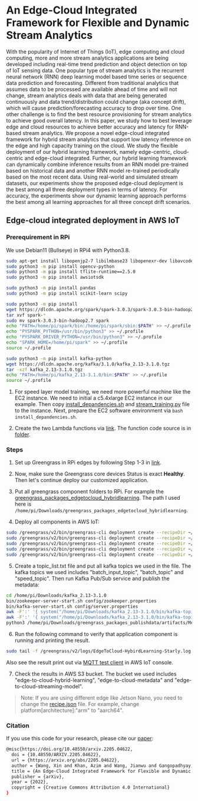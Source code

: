 # An Edge-Cloud Integrated Framework for Flexible and Dynamic Stream Analytics
With the popularity of Internet of Things (IoT), edge computing and cloud computing, more and more stream analytics applications are being developed including real-time trend prediction and object detection on top of IoT sensing data. One popular type of stream analytics is the recurrent neural network (RNN) deep learning model based time series or sequence data prediction and forecasting. Different from traditional analytics that assumes data to be processed are available ahead of time and will not change, stream analytics deals with data that are being generated continuously and data trend/distribution could change (aka concept drift), which will cause prediction/forecasting accuracy to drop over time. One other challenge is to find the best resource provisioning for stream analytics to achieve good overall latency.
In this paper, we study how to best leverage edge and cloud resources to achieve better accuracy and latency for RNN-based stream analytics. We propose a novel edge-cloud integrated framework for hybrid stream analytics that support low latency inference on the edge and high capacity training on the cloud. We study the flexible deployment of our hybrid learning framework, namely edge-centric, cloud-centric and edge-cloud integrated. Further, our hybrid learning framework can dynamically combine inference results from an RNN model pre-trained based on historical data and another RNN model re-trained periodically based on the most recent data. Using real-world and simulated stream datasets, our experiments show the proposed edge-cloud deployment is the best among all three deployment types in terms of latency. For accuracy, the experiments show our dynamic learning approach performs the best among all learning approaches for all three concept drift scenarios. 

## Edge-cloud integrated deployment in AWS IoT

### Prerequirement in RPi

We use Debian11 (Bullseye) in RPi4 with Python3.8.

```bash
sudo apt-get install libopenjp2-7 libilmbase23 libopenexr-dev libavcodec-dev libavformat-dev libswscale-dev libv4l-dev libgtk-3-0 libwebp-dev
sudo python3 -m pip install opencv-python
sudo python3 -m pip install tflite-runtime==2.5.0
sudo python3 -m pip install awsiotsdk

sudo python3 -m pip install pandas
sudo python3 -m pip install scikit-learn scipy

sudo python3 -m pip install
wget https://dlcdn.apache.org/spark/spark-3.0.3/spark-3.0.3-bin-hadoop2.7.tgz
tar xvf spark-*
sudo mv spark-3.0.3-bin-hadoop2.7 spark
echo "PATH=/home/pi/spark/bin:/home/pi/spark/sbin:$PATH" >> ~/.profile
echo "PYSPARK_PYTHON=/usr/bin/python3" >> ~/.profile
echo "PYSPARK_DRIVER_PYTHON=/usr/bin/python3" >> ~/.profile
echo "SPARK_HOME=/home/pi/spark" >> ~/.profile
source ~/.profile

sudo python3 -m pip install kafka-python
wget https://dlcdn.apache.org/kafka/3.1.0/kafka_2.13-3.1.0.tgz
tar -xzf kafka_2.13-3.1.0.tgz
echo "PATH=/home/pi/kafka_2.13-3.1.0/bin:$PATH" >> ~/.profile
source ~/.profile
```

1. For speed layer model training, we need more powerful machine like the EC2 instance. We need to initial a c5.4xlarge EC2 instance in our example. Then copy [install_depandencies.sh](https://github.com/big-data-lab-umbc/Hybrid-Streaming-Analytics-on-Edge-Cloud/blob/main/install_depandencies.sh) and [stream_training.py](https://github.com/big-data-lab-umbc/Hybrid-Streaming-Analytics-on-Edge-Cloud/blob/main/stream_training.py) file to the instance. Next, prepare the EC2 software environment via ``bash install_depandencies.sh``.

2. Create the two Lambda functions via [link](https://us-west-2.console.aws.amazon.com/lambda/home?region=us-west-2#/functions). The function code source is in [folder](https://github.com/big-data-lab-umbc/Hybrid-Streaming-Analytics-on-Edge-Cloud/tree/main/lambda).

### Steps

1. Set up Greengrass in RPi edges by following Step 1-3 in [link](https://docs.aws.amazon.com/greengrass/v2/developerguide/getting-started.html).

2. Now, make sure the Greengrass core devices Status is exact **Healthy**. Then let's continue deploy our customized application. 

3. Put all greengrass component folders to RPi. For example the [greengrass_packages_edgetocloud_hybridlearning](./greengrass_packages_edgetocloud_hybridlearning). The path I used here is ``/home/pi/Downloads/greengrass_packages_edgetocloud_hybridlearning``.

4. Deploy all components in AWS IoT:

```bash
sudo /greengrass/v2/bin/greengrass-cli deployment create --recipeDir ~/Downloads/greengrass_packages_streamlearning/recipes --artifactDir ~/Downloads/greengrass_packages_streamlearning/artifacts --merge "StreamLearning-Starly=1.0.0"
sudo /greengrass/v2/bin/greengrass-cli deployment create --recipeDir ~/Downloads/greengrass_packages_batchlearning/recipes --artifactDir ~/Downloads/greengrass_packages_batchlearning/artifacts --merge "BatchLearning-Starly=1.0.0"
sudo /greengrass/v2/bin/greengrass-cli deployment create --recipeDir ~/Downloads/greengrass_packages_edgetocloud_hybridlearning/recipes --artifactDir ~/Downloads/greengrass_packages_edgetocloud_hybridlearning/artifacts --merge "EdgeToCloud-HybirdLearning-Starly=1.0.0"
sudo /greengrass/v2/bin/greengrass-cli deployment create --recipeDir ~/Downloads/greengrass_packages_publishdata/recipes --artifactDir ~/Downloads/greengrass_packages_publishdata/artifacts --merge "MetadataPublishing-Starly=1.0.0"
sudo /greengrass/v2/bin/greengrass-cli deployment create --recipeDir ~/Downloads/greengrass_packages_updatemodel/recipes --artifactDir ~/Downloads/greengrass_packages_updatemodel/artifacts --merge "ModelUpdating-Starly=1.0.0"
```

5. Create a topic_list.txt file and put all kafka topics we used in the file. The kafka topics we used includes "batch_input_topic", "batch_topic" and "speed_topic". Then run Kafka Pub/Sub service and publish the metadata:
```bash
cd /home/pi/Downloads/kafka_2.13-3.1.0
bin/zookeeper-server-start.sh config/zookeeper.properties
bin/kafka-server-start.sh config/server.properties
awk -F':' '{ system("/home/pi/Downloads/kafka_2.13-3.1.0/bin/kafka-topics.sh --delete --bootstrap-server localhost:9092 --topic=" $1) }' /home/pi/Downloads/topic_list.txt
awk -F':' '{ system("/home/pi/Downloads/kafka_2.13-3.1.0/bin/kafka-topics.sh --create --bootstrap-server localhost:9092 --topic=" $1 " --partitions=1 --replication-factor=1") }' /home/pi/Downloads/topic_list.txt
python3 /home/pi/Downloads/greengrass_packages_publishdata/artifacts/MetadataPublishing-Starly/1.0.0/metadata_publishing/kafkapublish.py localhost:9092 batch_input_topic /home/pi/Downloads/greengrass_packages_publishdata/artifacts/MetadataPublishing-Starly/1.0.0/metadata_publishing/sample_data/test.csv 29999
```

6. Run the following command to verify that application component is running and printing the result.
```bash
sudo tail -f /greengrass/v2/logs/EdgeToCloud-HybirdLearning-Starly.log
```

Also see the result print out via [MQTT test client](https://us-west-2.console.aws.amazon.com/iot/home?region=us-west-2#/test) in AWS IoT console.

7. Check the results in AWS S3 bucket. The bucket we used includes "edge-to-cloud-hybrid-learning", "edge-to-cloud-metadata" and "edge-to-cloud-streaming-model".

> Note: If you are using different edge like Jetson Nano, you need to change the [recipe.json](./greengrass_packages_publishdata/recipes/recipe.json#L38) file. For  example, change platform[architecture]:"arm" to "aarch64".

### Citation
If you use this code for your research, please cite our [paper](https://arxiv.org/abs/2205.04622):
```bash
@misc{https://doi.org/10.48550/arxiv.2205.04622,
  doi = {10.48550/ARXIV.2205.04622},
  url = {https://arxiv.org/abs/2205.04622},
  author = {Wang, Xin and Khan, Azim and Wang, Jianwu and Gangopadhyay, Aryya and Busart, Carl E. and Freeman, Jade},
  title = {An Edge-Cloud Integrated Framework for Flexible and Dynamic Stream Analytics},
  publisher = {arXiv},
  year = {2022},
  copyright = {Creative Commons Attribution 4.0 International}
}
```
